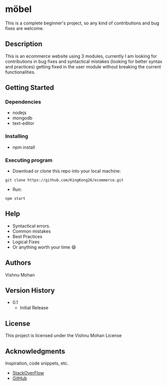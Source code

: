 # möbel

This is a complete beginner's project, so any kind of contributions and bug fixes are welcome.

## Description

This is an ecommerce website using 3 modules, currently I am looking for contributions in bug fixes and syntactical mistakes (looking for better syntax and practices) getting fixed in the user module without breaking the current functionalities.

## Getting Started

### Dependencies

* nodejs
* mongodb
* text-editor 

### Installing

* npm install

### Executing program

* Download or clone this repo into your local machine:
```
git clone https://github.com/KingKong26/ecommerce.git
```
*  Run:
```
npm start
```

## Help
* Syntactical errors.
* Common mistakes
* Best Practices
* Logical Fixes
* Or anything worth your time 😄




## Authors
Vishnu Mohan


## Version History

* 0.1
    * Initial Release

## License

This project is licensed under the Vishnu Mohan License 

## Acknowledgments

Inspiration, code snippets, etc.
* [StackOverFlow](https://stackoverflow.com/)
* [GitHub](https://github.com/)
